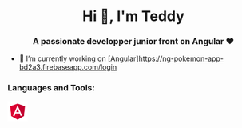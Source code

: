 <h1 align="center">Hi 👋, I'm Teddy </h1>
<h3 align="center">A passionate developper junior front on Angular ❤️</h3>

- 🔭 I’m currently working on [Angular]https://ng-pokemon-app-bd2a3.firebaseapp.com/login

<h3 align="left">Languages and Tools:</h3>

<code><img height="40" width="40" src="https://raw.githubusercontent.com/github/explore/80688e429a7d4ef2fca1e82350fe8e3517d3494d/topics/angular/angular.png"></code>


